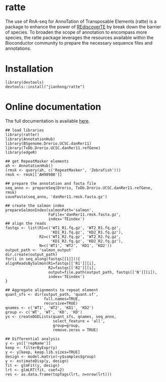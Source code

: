 # ratte
The use of RnA-seq for AnnoTation of Transposable Elements (ratte) is a package
to enhance the power of [REdiscoverTE](https://github.com/ucsffrancislab/REdiscoverTE)
by break down the barrier of species. 
To broaden the scope of annotation to encompass more species, the ratte package 
leverages the resources available within the Bioconductor community to prepare
the necessary sequence files and annotations.

# Installation

```{r}
library(devtools)
devtools::install("jianhong/ratte")
```

# Online documentation

The full documentation is available [here](https:://jianhong.github.io/ratte).

```{r}
## load libraries
library(ratter)
library(AnnotationHub)
library(BSgenome.Drerio.UCSC.danRer11)
library(TxDb.Drerio.UCSC.danRer11.refGene)
library(edgeR)

## get RepeatMasker elements
ah <- AnnotationHub()
(rmsk <- query(ah, c('RepeatMasker', 'Zebrafish')))
rmsk <- rmsk[['AH98980']]

## prepare the annotation and fasta file
seq_anno <- prepareSeq(Drerio, TxDb.Drerio.UCSC.danRer11.refGene, rmsk)
saveFasta(seq_anno, 'danRer11.rmsk.fasta.gz')

## create the salmon index
prepareSalmonIndex(salmonPath='salmon',
                   FaFile='danRer11.rmsk.fasta.gz',
                   index='TEindex')
## align the reads
fastqs <- list(R1=c('WT1_R1.fq.gz', 'WT2_R1.fq.gz',
                    'KD1_R1.fq.gz', 'KD2_R1.fq.gz'),
               R2=c('WT1_R2.fq.gz', 'WT2_R2.fq.gz',
                    'KD1_R2.fq.gz', 'KD2_R2.fq.gz'),
               N=c('WT1', 'WT2', 'KD1', 'KD2'))
output_path <- 'salmon_output'
dir.create(output_path)
for(i in seq_along(fastqs[[1]])){
alignReadsBySalmon(R1=fastqs[['R1']][i],
                   R2=fastqs[['R2']][i],
                   output=file.path(output_path, fastqs[['N']][i]),
                   index='TEindex')
}

## Aggregate alignments to repeat element
quant_sfs <- dir(output_path, 'quant.sf',
                 full.names=TRUE,
                 recursive=TRUE)
qnames <- c('WT1', 'WT2', 'KD1', 'KD2')
group <- c('WT', 'WT', 'KD', 'KD')
ys <- createDGELists(quant_sfs, qnames, seq_anno,
                     select_feature = 'all',
                     group=group,
                     remove.zeros = TRUE)

## Differential analysis
y <- ys[['repName']]
keep <- filterByExpr(y)
y <- y[keep, keep.lib.sizes=TRUE]
design <- model.matrix(~y$samples$group)
y <- estimateDisp(y, design)
fit <- glmFit(y, design)
lrt <- glmLRT(fit, coef=2)
res <- as.data.frame(topTags(lrt, n=nrow(lrt)))
```


